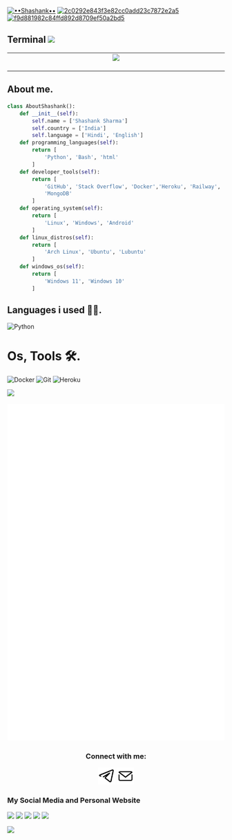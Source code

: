 <a href="https://ibb.co/x661ksC"><img src="https://i.ibb.co/x661ksC/2c5aaf9f229d1146d9ec5371b30d5a32.jpg" alt="••Shashank••" border="0"></a>
<a href="https://ibb.co/GC9JRyn"><img src="https://i.ibb.co/GC9JRyn/2c0292e843f3e82cc0add23c7872e2a5.jpg" alt="2c0292e843f3e82cc0add23c7872e2a5" border="0"></a>
<a href="https://ibb.co/f4Qmw94"><img src="https://i.ibb.co/f4Qmw94/f9d881982c84ffd892d8709ef50a2bd5.jpg" alt="f9d881982c84ffd892d8709ef50a2bd5" border="0"></a>

## Terminal <img src="https://raw.githubusercontent.com/KennedyProject/KEN-UBOT/KEN-UBOT/resources/extras/Kenpurple.gif" width="40px">
<table>
  <td align="center">
    <img src="https://github.com/theshashankk/theshashankk/blob/main/assets/terminal.svg">
    <img width="900" height="1" alt="">
  </td>
</table>

## About me.
```python
class AboutShashank():
    def __init__(self):
        self.name = ['Shashank Sharma']
        self.country = ['India']
        self.language = ['Hindi', 'English']
    def programming_languages(self):
        return [
            'Python', 'Bash', 'html'
        ]
    def developer_tools(self):
        return [
            'GitHub', 'Stack Overflow', 'Docker','Heroku', 'Railway', 'Digital Ocean'
            'MongoDB'
        ]
    def operating_system(self):
        return [
            'Linux', 'Windows', 'Android'
        ]
    def linux_distros(self):
        return [
            'Arch Linux', 'Ubuntu', 'Lubuntu'
        ]
    def windows_os(self):
        return [
            'Windows 11', 'Windows 10'
        ]
```

## Languages i used 👨‍💻.

![Python](https://img.shields.io/badge/Python-3776AB?style=for-the-badge&logo=python&logoColor=yellow)

# Os, Tools 🛠️.

![Docker](https://img.shields.io/badge/Docker-2CA5E0?style=for-the-badge&logo=docker&logoColor=white)
![Git](https://img.shields.io/badge/Git-F05032?style=for-the-badge&logo=git&logoColor=white)
![Heroku](https://img.shields.io/badge/Heroku-430098?style=for-the-badge&logo=heroku&logoColor=white)

<a href="theshashank.me"><img src="https://user-images.githubusercontent.com/73097560/115834477-dbab4500-a447-11eb-908a-139a6edaec5c.gif"></a>

<p align="center"><img src="github-metrics.svg" alt="ok vai" /></p>


<h3 align="center">Connect with me:</h3>

<p align="center">
<a href="https://t.me/ix_Shashank"><img src="assets/tg.png" height=40px width=40px alt="tele" /></a>
<a href="https://mail.google.com/mail/u/?authuser=princeivy43@gmail.com"><img src="assets/mail.png" height=40px width=40px alt="hrhe" /></a>
</p>

### My Social Media and Personal Website
<p>
    <a href="http://www.theshashank.me/" target="blank"><img src="https://img.icons8.com/nolan/55/domain.png" /></a>
    <a href="https://www.theshashank.me/" target="blank"><img src="https://img.icons8.com/nolan/55/medium-new.png" /></a>
    <a href="https://t.me/andreobee_xD" target="blank"><img src="https://img.icons8.com/nolan/55/telegram-app.png" /></a>
    <a href="https://instagram.com/maybe_shashank" target="blank"><img src="https://img.icons8.com/nolan/55/instagram-new.png" /></a>
    <a href="https://twitter.com/iX_Shashank" target="blank"><img src="https://img.icons8.com/nolan/55/twitter.png" /></a>
</p>

<a href="theshashank.me"><img src="https://user-images.githubusercontent.com/73097560/115834477-dbab4500-a447-11eb-908a-139a6edaec5c.gif"></a>

